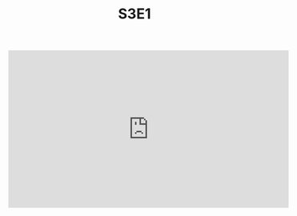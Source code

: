 ﻿---
layout: post
title: S3E1
permalink: /test/s3e1/
---

<iframe width="560" height="315" src="https://www.youtube.com/embed/5WSEkPYR674?si=spSAsVCZW8FO9yX0" title="YouTube video player" frameborder="0" allow="accelerometer; autoplay; clipboard-write; encrypted-media; gyroscope; picture-in-picture; web-share" allowfullscreen></iframe>